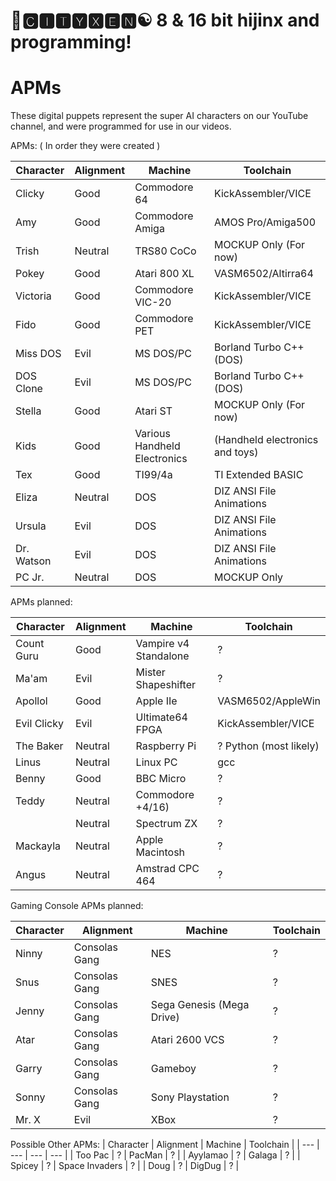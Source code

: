 # 🌆🅲🅸🆃🆈🆇🅴🅽☯️ 8 & 16 bit hijinx and programming!

# APMs
 
These digital puppets represent the super AI characters on our YouTube channel, and were programmed for use in our videos.

APMs: ( In order they were created )

| Character | Alignment | Machine | Toolchain |
| --- | --- | --- | --- | 
| Clicky| Good | Commodore 64 | KickAssembler/VICE |
| Amy  | Good | Commodore Amiga | AMOS Pro/Amiga500 |
| Trish | Neutral | TRS80 CoCo | MOCKUP Only (For now) |
| Pokey | Good | Atari 800 XL | VASM6502/Altirra64 |
| Victoria | Good | Commodore VIC-20 | KickAssembler/VICE |
| Fido  | Good | Commodore PET | KickAssembler/VICE |
| Miss DOS | Evil | MS DOS/PC | Borland Turbo C++ (DOS) |
| DOS Clone | Evil | MS DOS/PC | Borland Turbo C++ (DOS) |
| Stella| Good | Atari ST | MOCKUP Only (For now) |
| Kids | Good | Various Handheld Electronics | (Handheld electronics and toys) |
| Tex    | Good | TI99/4a   | TI Extended BASIC |
| Eliza | Neutral | DOS | DIZ ANSI File Animations |
| Ursula | Evil | DOS | DIZ ANSI File Animations |
| Dr. Watson | Evil | DOS | DIZ ANSI File Animations |
| PC Jr. | Neutral | DOS | MOCKUP Only |

APMs planned:

| Character | Alignment | Machine | Toolchain |
| --- | --- | --- | --- |
| Count Guru  | Good    | Vampire v4 Standalone | ? |
| Ma'am       | Evil    | Mister Shapeshifter | ? |
| Apollol     | Good    | Apple IIe   | VASM6502/AppleWin |
| Evil Clicky | Evil    | Ultimate64 FPGA | KickAssembler/VICE |
| The Baker   | Neutral | Raspberry Pi | ? Python (most likely) |
| Linus       | Neutral | Linux PC | gcc |
| Benny       | Good    | BBC Micro | ? |
| Teddy       | Neutral | Commodore +4/16) | ? |
|             | Neutral | Spectrum ZX | ? |
| Mackayla    | Neutral | Apple Macintosh | ? |
| Angus       | Neutral | Amstrad CPC 464 | ? |

Gaming Console APMs planned:

| Character | Alignment | Machine | Toolchain |
| --- | --- | --- | --- |
| Ninny    | Consolas Gang | NES | ? |
| Snus     | Consolas Gang | SNES | ? |
| Jenny    | Consolas Gang | Sega Genesis (Mega Drive) | ? |
| Atar     | Consolas Gang | Atari 2600 VCS | ?|
| Garry    | Consolas Gang | Gameboy | ? |
| Sonny    | Consolas Gang | Sony Playstation | ? |
| Mr. X    | Evil | XBox | ? |

Possible Other APMs:
| Character | Alignment | Machine | Toolchain |
| --- | --- | --- | --- |
| Too Pac  | ? | PacMan | ? |
| Ayylamao | ? | Galaga | ? |
| Spicey   | ? | Space Invaders | ? |
| Doug     | ? | DigDug | ? |
